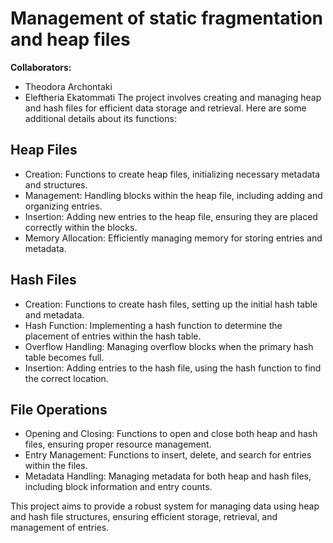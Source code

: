 
# Management of static fragmentation and heap files
**Collaborators:**
- Theodora Archontaki
- Eleftheria Ekatommati
The project involves creating and managing heap and hash files for efficient data storage and retrieval. Here are some additional details about its functions:
 
## **Heap Files**
- Creation: Functions to create heap files, initializing necessary metadata and structures.
- Management: Handling blocks within the heap file, including adding and organizing entries.
- Insertion: Adding new entries to the heap file, ensuring they are placed correctly within the blocks.
- Memory Allocation: Efficiently managing memory for storing entries and metadata.
## **Hash Files**
- Creation: Functions to create hash files, setting up the initial hash table and metadata.
- Hash Function: Implementing a hash function to determine the placement of entries within the hash table.
- Overflow Handling: Managing overflow blocks when the primary hash table becomes full.
- Insertion: Adding entries to the hash file, using the hash function to find the correct location.
## **File Operations**
- Opening and Closing: Functions to open and close both heap and hash files, ensuring proper resource management.
- Entry Management: Functions to insert, delete, and search for entries within the files.
- Metadata Handling: Managing metadata for both heap and hash files, including block information and entry counts.

This project aims to provide a robust system for managing data using heap and hash file structures, ensuring efficient storage, retrieval, and management of entries.